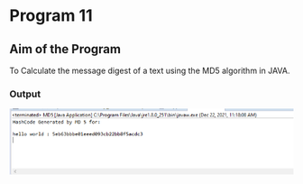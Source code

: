 # Program 11

## Aim of the Program

To Calculate the message digest of a text using the MD5 algorithm in JAVA.


### Output
![output](Output_11.png)

